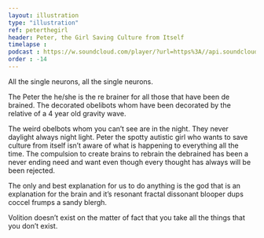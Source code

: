 ```yaml
---
layout: illustration
type: "illustration"
ref: peterthegirl
header: Peter, the Girl Saving Culture from Itself
timelapse : 
podcast : https://w.soundcloud.com/player/?url=https%3A//api.soundcloud.com/tracks/247158880
order : -14
---
```


All the single neurons, all the single neurons.

The Peter the he/she is the re brainer for all those that have been de brained. The decorated obelibots whom have been decorated by the relative of a 4 year old gravity wave.

The weird obelbots whom you can’t see are in the night. They never daylight always night light. Peter the spotty autistic girl who wants to save culture from itself isn’t aware of what is happening to everything all the time. The compulsion to create brains to rebrain the debrained has been a never ending need and want even though every thought has always will be been rejected.

The only and best explanation for us to do anything is the god that is an explanation for the brain and it’s resonant fractal dissonant blooper dups coccel frumps a sandy blergh.

Volition doesn’t exist on the matter of fact that you take all the things that you don’t exist.